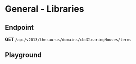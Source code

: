 <script setup>
import "../../../style.css"
import SwaggerUI from "../../../swagger/view/SwaggerUI.vue"
import swaggerJson from "../../../swagger/json/thesaurus.general.libraries.json";

const swaggerSpecs = [
  { json:swaggerJson, protected: false },
];
</script>

# General - Libraries

## Endpoint

**GET** `/api/v2013/thesaurus/domains/cbdClearingHouses/terms`

<!--@include: ../../../components/common/header-content.md-->



## Playground

<SwaggerUI :swaggerSpecs="swaggerSpecs" />
